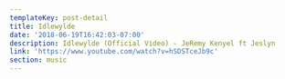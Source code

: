 ```yaml
---
templateKey: post-detail
title: Idlewylde
date: '2018-06-19T16:42:03-07:00'
description: Idlewylde (Official Video) - JeRemy Kenyel ft Jeslyn
link: 'https://www.youtube.com/watch?v=hSDSTceJb9c'
section: music
---
```


